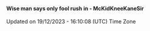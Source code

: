 #### Wise man says only fool rush in - McKidKneeKaneSir
Updated on 19/12/2023 - 16:10:08 (UTC) Time Zone
